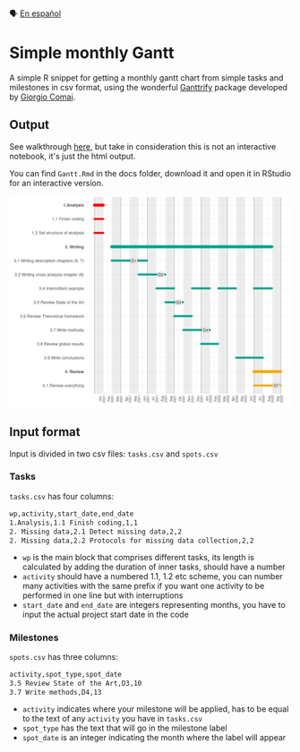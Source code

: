 :speaking_head: [En español](README_es.md)

# Simple monthly Gantt

A simple R snippet for getting a monthly gantt chart from simple tasks and milestones in csv format, using the wonderful [Ganttrify](https://github.com/giocomai/ganttrify) package developed by [Giorgio Comai](https://github.com/giocomai).

## Output

See walkthrough [here](https://thessaly.github.io/gantt), but take in consideration this is not an interactive notebook, it's just the html output. 

You can find `Gantt.Rmd` in the docs folder, download it and open it in RStudio for an interactive version.

![](docs/plot.png)

## Input format

Input is divided in two csv files: `tasks.csv` and `spots.csv`

### Tasks
`tasks.csv` has four columns: 

```
wp,activity,start_date,end_date
1.Analysis,1.1 Finish coding,1,1
2. Missing data,2.1 Detect missing data,2,2
2. Missing data,2.2 Protocols for missing data collection,2,2
```

- `wp` is the main block that comprises different tasks, its length is calculated by adding the duration of inner tasks, should have a number
- `activity` should have a numbered 1.1, 1.2 etc scheme, you can number many activities with the same prefix if you want one activity to be performed in one line but with interruptions 
- `start_date` and `end_date` are integers representing months, you have to input the actual project start date in the code

### Milestones

`spots.csv` has three columns: 

```
activity,spot_type,spot_date
3.5 Review State of the Art,D3,10
3.7 Write methods,D4,13
```

- `activity` indicates where your milestone will be applied, has to be equal to the text of any `activity` you have in `tasks.csv`
- `spot_type` has the text that will go in the milestone label
- `spot_date` is an integer indicating the month where the label will appear




